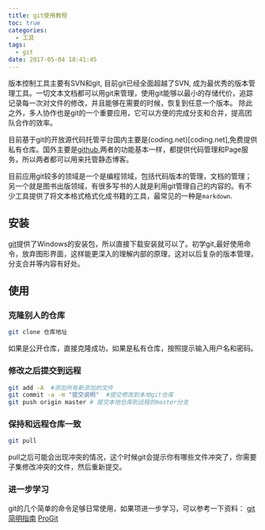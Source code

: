 ```yaml
---
title: git使用教程
toc: true
categories:
  - 工具
tags:
  - git
date: 2017-05-04 18:41:45
---
```

版本控制工具主要有SVN和git, 目前git已经全面超越了SVN, 成为最优秀的版本管理工具。一切文本文档都可以用git来管理，使用git能够以最小的存储代价，追踪记录每一次对文件的修改，并且能够在需要的时候，恢复到任意一个版本。 除此之外，多人协作也是git的一个重要应用，它可以方便的完成分支和合并，提高团队合作的效率。
<!-- more -->
目前基于git的开放源代码托管平台国内主要是(coding.net)[coding.net],免费提供私有仓库。国外主要是[github](github.com),两者的功能基本一样，都提供代码管理和Page服务，所以两者都可以用来托管静态博客。

目前应用git较多的领域是一个是编程领域，包括代码版本的管理，文档的管理；另一个就是图书出版领域，有很多写书的人就是利用git管理自己的内容的。有不少工具提供了将文本格式格式化成书籍的工具，最常见的一种是`markdown`.

## 安装
[git](https://git-scm.com/)提供了Windows的安装包，所以直接下载安装就可以了。初学git,最好使用命令，放弃图形界面，这样能更深入的理解内部的原理，这对以后复杂的版本管理，分支合并等内容有好处。

## 使用

### 克隆别人的仓库
```bash
git clone 仓库地址
```
如果是公开仓库，直接克隆成功，如果是私有仓库，按照提示输入用户名和密码。

### 修改之后提交到远程
```bash
git add -A  #添加所有新添加的文件
git commit -a -m "提交说明"  #提交修改到本地git仓库
git push origin master # 提交本地仓库到远程的master分支
```

### 保持和远程仓库一致
```bash
git pull
```
pull之后可能会出现冲突的情况，这个时候git会提示你有哪些文件冲突了，你需要子集修改冲突的文件，然后重新提交。

### 进一步学习
git的几个简单的命令足够日常使用，如果项进一步学习，可以参考一下资料：
[git简明指南](http://rogerdudler.github.io/git-guide/index.zh.html)
[ProGit](https://git-scm.com/book/zh/v2)
